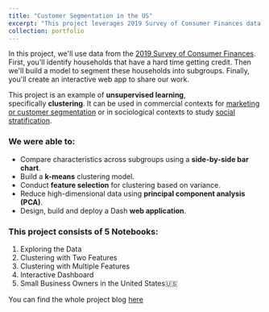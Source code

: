 ```yaml
---
title: "Customer Segmentation in the US"
excerpt: "This project leverages 2019 Survey of Consumer Finances data and unsupervised learning to identify credit-constrained households. With broad implications, it empowers financial services, marketing, credit scoring, policymakers, and researchers to enhance financial inclusion, precision, and understanding. Its goal is to boost access, engagement, and informed choices while aiding underserved households.<br/><img src='/images/Customer Segmentation.jpeg' width='400px' style='display: block; margin: 0 auto;'>"
collection: portfolio
---
```


In this project, we'll use data from the [2019 Survey of Consumer Finances](https://www.federalreserve.gov/econres/scfindex.htm). First, you'll identify households that have a hard time getting credit. Then we'll build a model to segment these households into subgroups. Finally, you'll create an interactive web app to share our work.

This project is an example of **unsupervised learning**, specifically **clustering**. It can be used in commercial contexts for [marketing or customer segmentation](https://en.wikipedia.org/wiki/Market_segmentation) or in sociological contexts to study [social stratification](https://en.wikipedia.org/wiki/Social_stratification).

### We were able to:      
- Compare characteristics across subgroups using a **side-by-side bar chart**.
- Build a **k-means** clustering model.
- Conduct **feature selection** for clustering based on variance.
- Reduce high-dimensional data using **principal component analysis (PCA)**.
- Design, build and deploy a Dash **web application**.

### This project consists of 5 Notebooks:
1. Exploring the Data
2. Clustering with Two Features
3. Clustering with Multiple Features
4. Interactive Dashboard
5. Small Business Owners in the United States🇺🇸

You can find the whole project blog [here](https://www.notion.so/Project_6-8362f47d1b7f4b698f1a576c70d49307)
